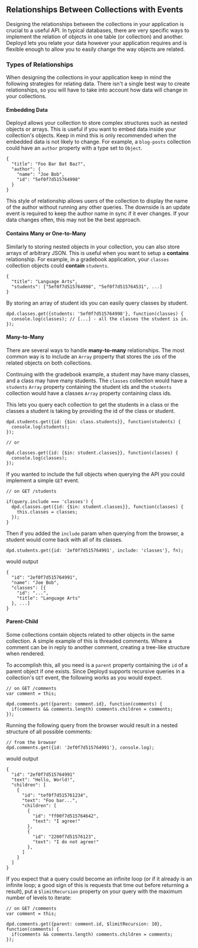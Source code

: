 <!--{
  title: 'Relationships Between Collections with Events',
  tags: ['guide', 'collection', 'events', 'relationships']
}-->

## Relationships Between Collections with Events

Designing the relationships between the collections in your application is crucial to a useful API. In typical databases, there are very specific ways to implement the relation of objects in one table (or collection) and another. Deployd lets you relate your data however your application requires and is flexible enough to allow you to easily change the way objects are related.

### Types of Relationships

When designing the collections in your application keep in mind the following strategies for relating data. There isn't a single best way to create relationships, so you will have to take into account how data will change in your collections. 

#### Embedding Data

Deployd allows your collection to store complex structures such as nested objects or arrays. This is useful if you want to embed data inside your collection's objects. Keep in mind this is only recommended when the embedded data is not likely to change. For example, a `blog-posts` collection could have an `author` property with a type set to `Object`.

    {
      "title": "Foo Bar Bat Baz?",
      "author": {
        "name": "Joe Bob",
        "id": "5ef0f7d515764998"
      }
    }
    
This style of relationship allows users of the collection to display the name of the author without running any other queries. The downside is an update event is required to keep the author name in sync if it ever changes. If your data changes often, this may not be the best approach.

#### Contains Many or One-to-Many

Similarly to storing nested objects in your collection, you can also store arrays of arbitrary JSON. This is useful when you want to setup a **contains** relationship. For example, in a gradebook application, your `classes` collection objects could **contain** `students`.

    {
      "title": "Language Arts",
      "students": ["5ef0f7d515764998", "5ef0f7d515764531", ...] 
    }
    
By storing an array of student ids you can easily query classes by student.

    dpd.classes.get({students: '5ef0f7d515764998'}, function(classes) {
      console.log(classes); // [...] - all the classes the student is in.
    });
    

#### Many-to-Many

There are several ways to handle **many-to-many** relationships. The most common way is to include an `Array` property that stores the `id`s of the related objects on both collections.

Continuing with the gradebook example, a student may have many classes, and a class may have many students. The `classes` collection would have a `students` `Array` property containing the student ids and the `students` collection would have a classes `Array` property containing class ids.

This lets you query each collection to get the students in a class or the classes a student is taking by providing the id of the class or student.

    dpd.students.get({id: {$in: class.students}}, function(students) {
      console.log(students);
    }); 
    
    // or
    
    dpd.classes.get({id: {$in: student.classes}}, function(classes) {
      console.log(classes);
    });
    
If you wanted to include the full objects when querying the API you could implement a simple `GET` event.

    // on GET /students

    if(query.include === 'classes') {
      dpd.classes.get({id: {$in: student.classes}}, function(classes) {
        this.classes = classes;
      });
    }

Then if you added the `include` param when querying from the browser, a student would come back with all of its classes.

    dpd.students.get({id: '2ef0f7d515764991', include: 'classes'}, fn);

would output

    {
      "id": "2ef0f7d515764991",
      "name": "Joe Bob",
      "classes": [{
        "id": "...",
        "title": "Language Arts"
      }, ...]
    }
    
#### Parent-Child

Some collections contain objects related to other objects in the same collection. A simple example of this is threaded comments. Where a comment can be in reply to another comment, creating a tree-like structure when rendered.

To accomplish this, all you need is a `parent` property containing the `id` of a parent object if one exists. Since Deployd supports recursive queries in a collection's `GET` event, the following works as you would expect.

    // on GET /comments
    var comment = this;

    dpd.comments.get({parent: comment.id}, function(comments) {
      if(comments && comments.length) comments.children = comments;
    });
    
Running the following query from the browser would result in a nested structure of all possible comments:

    // from the browser
    dpd.comments.get({id: '2ef0f7d515764991'}, console.log);
    
would output

    {
      "id": "2ef0f7d515764991"
      "text": "Hello, World!",
      "children": [
        {
          "id": "tef0f7d515761234",
          "text": "Foo bar...",
          "children": [
            {
              "id": "ff00f7d515764642",
              "text": "I agree!"
            },
            {
              "id": "2200f7d51576123",
              "text": "I do not agree!"
            },
          ]
        }
      ]
    }

If you expect that a query could become an infinite loop (or if it already is an infinite loop; a good sign of this is requests that time out before returning a result), put a `$limitRecursion` property on your query with the maximum number of levels to iterate:

    // on GET /comments
    var comment = this;

    dpd.comments.get({parent: comment.id, $limitRecursion: 10}, function(comments) {
      if(comments && comments.length) comments.children = comments;
    });